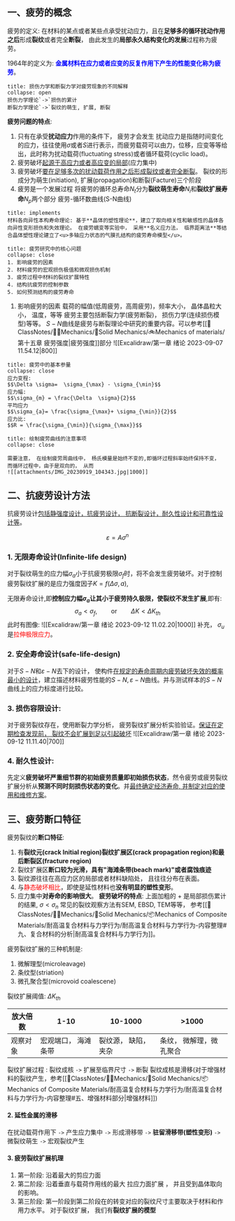 ## 一、疲劳的概念
疲劳的定义: 在材料的某点或者某些点承受扰动应力，且在**足够多的循环扰动作用之后**形成**裂纹**或者完全**断裂**， 由此发生的**局部永久结构变化的发展**过程称为疲劳。

1964年的定义为: <b><mark style="background: transparent; color: blue">金属材料在应力或者应变的反复作用下产生的性能变化称为疲劳</mark></b>。

`````ad-note
title: 损伤力学和断裂力学对疲劳现象的不同解释
collapse: open
损伤力学理论`->`损伤的累计
断裂力学理论`->`裂纹的萌生, 扩展, 断裂
`````

**疲劳问题的特点**: 
1. 只有在承受**扰动应力**作用的条件下， 疲劳才会发生
扰动应力是指随时间变化的应力，往往使用$\sigma$或者$S$进行表示，而疲劳载荷可以由力，位移，应变等等给出，此时称为扰动载荷(fluctuating stress)或者循环载荷(cyclic load)。
2. 疲劳破坏<u>起源于高应力或者高应变的局部</u>(应力集中)
3. 疲劳破坏<u>要在足够多次的扰动载荷作用之后形成裂纹或者完全断裂</u>。
裂纹的形成分为萌生(initiation), 扩展(propagation)和断裂(Facture)三个阶段
4. 疲劳是一个发展过程
将疲劳的循环总寿命$N_t$分为**裂纹萌生寿命**$N_{i}$和**裂纹扩展寿命**$N_p$两个部分
疲劳-循环数曲线(S-N曲线)
`````ad-note
title: implements
材料各向异性本构寿命理论: 基于**晶体的塑性理论**，建立了取向相关性和敏感性的晶体各向异性变形损伤和失效理论。 在疲劳蠕变等实验中， 采用**名义应力法， 临界距离法**等结合晶体塑性理论建立了<u>多轴应力状态的气膜孔结构的疲劳寿命模型</u>。
`````

`````ad-important
title: 疲劳研究中的核心问题
collapse: close
1. 影响疲劳的因素
2. 材料疲劳的宏观损伤极值和微观损伤机制 
3. 疲劳过程中材料的裂纹扩展特性 
4. 结构抗疲劳的控制参数
5. 如何预测结构的疲劳寿命
`````

1. 影响疲劳的因素
载荷的幅值(低周疲劳，高周疲劳)，频率大小， 晶体晶粒大小， 温度，等等
疲劳主要包括断裂力学(疲劳断裂)， 损伤力学(连续损伤模型)等等。
$S-N$曲线是疲劳与断裂理论中研究的重要内容。可以参考[[📘ClassNotes/👨‍🔧Mechanics/🕋Solid Mechanics/🚲Mechanics of materials/第十五章 疲劳强度|疲劳强度]]部分
![[Excalidraw/第一章 绪论 2023-09-07 11.54.12|800]]
`````ad-caution
title: 疲劳中的基本参量
collapse: close
应力变程: 
$$\Delta \sigma=  \sigma_{\max} - \sigma_{\min}$$
应力幅: 
$$\sigma_{m} = \frac{\Delta  \sigma}{2}$$
平均应力
$$\sigma_{a}= \frac{\sigma_{\max}+ \sigma_{\min}}{2}$$
应力比:
$$R = \frac{\sigma_{\min}}{\sigma_{\max}}$$
`````

`````ad-note
title: 绘制疲劳曲线的注意事项
collapse: close

需要注意， 在绘制疲劳周曲线中， 杨氏模量是始终不变的,即循环过程斜率始终保持不变， 而循环过程中，由于是双向的， 从而
![[attachments/IMG_20230919_104343.jpg|1000]]
`````

## 二、抗疲劳设计方法
抗疲劳设计<u>包括静强度设计，抗疲劳设计， 抗断裂设计，耐久性设计和可靠性设计等</u>。

$$\varepsilon = A \sigma^{n}$$
### 1. 无限寿命设计(Infinite-life design)
对于裂纹萌生的应力幅$\sigma_a$小于抗疲劳极限$\sigma_f$时，将不会发生疲劳破坏。对于控制疲劳裂纹扩展的是应力强度因子$K = f(\Delta \sigma, a)$, 

无限寿命设计,即**控制应力幅$\sigma_a$让其小于疲劳持久极限，使裂纹不发生扩展**,即有: 
$$\sigma_{a} < \sigma_{f}, \qquad \text{or}\qquad \Delta  K < \Delta  K_{th}$$
此时有图像:
![[Excalidraw/第一章 绪论 2023-09-12 11.02.20|1000]]
补充， $\sigma_{u}$ 是<mark style="background: transparent; color: red">拉伸极限应力</mark>。

### 2. 安全寿命设计(safe-life-design) 
对于$S-N$和$\varepsilon-N$去下的设计， 使构件<u>在规定的寿命周期内疲劳破坏失效的概率最小的设计</u>，建立描述材料疲劳性能的$S-N, \varepsilon-N$曲线。并与测试样本的$S-N$曲线上的应力标度进行比较。

### 3. 损伤容限设计: 
对于疲劳裂纹存在，使用断裂力学分析， 疲劳裂纹扩展分析实验验证。<u>保证在定期检查发现前， 裂纹不会扩展到足以引起破坏</u>
![[Excalidraw/第一章 绪论 2023-09-12 11.11.40|700]]

### 4. 耐久性设计: 
先定义**疲劳破坏严重细节群的初始疲劳质量即初始损伤状态**，然令疲劳或疲劳裂纹扩展分析从**预测不同时刻损伤状态的变化**。并<u>最终确定经济寿命, 并制定对应的使用和维修方案</u>。

## 三、疲劳断口特征
疲劳裂纹的**断口特征**: 
1. 有**裂纹元(crack Initial region)裂纹扩展区(crack propagation region)和最后断裂区(fracture region)**
2. 裂纹扩展区**断口较为光滑，具有"海滩条带(beach mark)"或者腐蚀痕迹** 
3. 裂纹源往往在高应力区的局部或者材料缺陷处， 且往往分布在表面。
4. 与<mark style="background: transparent; color: red">静态破坏相比</mark>，即使是延性材料也**没有明显的塑性变形**。
5. 应力集中**对寿命的影响很大**。
**疲劳破坏的特点**: 上面加粗的 + 是局部损伤累计的结果, $\sigma < \sigma_n$
常见的裂纹观察方法有SEM, EBSD, TEM等等， 参考[[📘ClassNotes/👨‍🔧Mechanics/🕋Solid Mechanics/📦Mechanics of Composite Materials/耐高温复合材料与力学行为/耐高温复合材料与力学行为-内容整理#九、复合材料的分析|耐高温复合材料与力学行为]]。

疲劳裂纹扩展的三种机制是: 
1. 微解理型(microleavage)
2. 条纹型(striation)
3. 微孔聚合型(microvoid coalescene)

裂纹扩展阈值: $\Delta K_{th}$ 

| 放大倍数 | 1-10                | 10-1000               | >1000                |
| -------- | ------------------- | -------------------- | ----------------------- |
| 观察对象 | 宏观端口， 海滩条带 | 裂纹源， 缺陷， 夹杂 | 条纹， 微解理，微孔聚合 | 

裂纹扩展过程 : 裂纹成核 `->` 扩展至临界尺寸 `->` 断裂
裂纹成核是滑移(对于增强材料的裂纹产生，参考[[📘ClassNotes/👨‍🔧Mechanics/🕋Solid Mechanics/📦Mechanics of Composite Materials/耐高温复合材料与力学行为/耐高温复合材料与力学行为-内容整理#五、增强材料部分|增强材料]])

#### 2. 延性金属的滑移
在扰动载荷作用下 `->` 产生应力集中 `->` 形成滑移带 `->` **驻留滑移带(塑性变形)** `->` 微裂纹萌生 `->` 宏观裂纹产生

#### 3. 疲劳裂纹扩展机理
1) 第一阶段: 沿着最大的剪应力面 
2) 第二阶段: 沿着垂直与载荷作用线的最大 拉应力面扩展 ， 并且受到晶体取向的影响。
3) 第三阶段: 第一阶段到第二阶段在的转变对应的裂纹尺寸主要取决于材料和作用力水平。
对于裂纹扩展， 我们有**裂纹扩展的模型**

